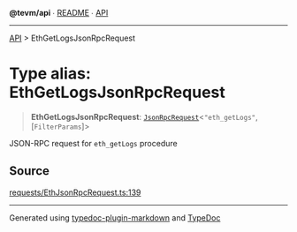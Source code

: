 **@tevm/api** ∙ [README](../README.md) ∙ [API](../API.md)

***

[API](../API.md) > EthGetLogsJsonRpcRequest

# Type alias: EthGetLogsJsonRpcRequest

> **EthGetLogsJsonRpcRequest**: [`JsonRpcRequest`](JsonRpcRequest.md)\<`"eth_getLogs"`, [`FilterParams`]\>

JSON-RPC request for `eth_getLogs` procedure

## Source

[requests/EthJsonRpcRequest.ts:139](https://github.com/evmts/tevm-monorepo/blob/main/vm/api/src/requests/EthJsonRpcRequest.ts#L139)

***
Generated using [typedoc-plugin-markdown](https://www.npmjs.com/package/typedoc-plugin-markdown) and [TypeDoc](https://typedoc.org/)
